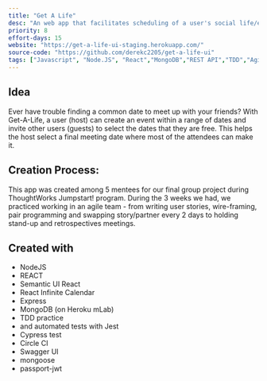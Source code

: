 ```yaml
---
title: "Get A Life"
desc: "An web app that facilitates scheduling of a user's social life/events. (Built with 4 other mentees from ThoughtWorks JumpStart program with agile practices.)"
priority: 8
effort-days: 15
website: "https://get-a-life-ui-staging.herokuapp.com/"
source-code: "https://github.com/derekc2205/get-a-life-ui"
tags: ["Javascript", "Node.JS", "React","MongoDB","REST API","TDD","Agile"]
---
```

  Idea
 -
 Ever have trouble finding a common date to meet up with your friends? With Get-A-Life, a user (host) can create an event within a range of dates and invite other users (guests) to select the dates that they are free. This helps the host select a final meeting date where most of the attendees can make it.

  Creation Process:
  -
  This app was created among 5 mentees for our final group project during ThoughtWorks Jumpstart! program. During the 3 weeks we had, we practiced working in an agile team - from writing user stories, wire-framing, pair programming and swapping story/partner every 2 days to holding stand-up and retrospectives meetings.


 Created with
 -
 * NodeJS
 * REACT
 * Semantic UI React
 * React Infinite Calendar
 * Express
 * MongoDB (on Heroku mLab)
 * TDD practice
 * and automated tests with Jest
 * Cypress test
 * Circle CI
 * Swagger UI
 * mongoose
 * passport-jwt